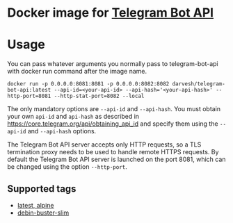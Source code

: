 # Docker image for [Telegram Bot API](https://github.com/tdlib/telegram-bot-api)

# Usage
You can pass whatever arguments you normally pass to telegram-bot-api with docker run command after the image name.

```docker run -p 0.0.0.0:8081:8081 -p 0.0.0.0:8082:8082 darvesh/telegram-bot-api:latest --api-id=<your-api-id> --api-hash='<your-api-hash>' --http-port=8081 --http-stat-port=8082 --local```

The only mandatory options are `--api-id` and `--api-hash`. You must obtain your own `api-id` and `api-hash`
as described in https://core.telegram.org/api/obtaining_api_id and specify them using the `--api-id` and `--api-hash` options.

The Telegram Bot API server accepts only HTTP requests, so a TLS termination proxy needs to be used to handle remote HTTPS requests.
By default the Telegram Bot API server is launched on the port 8081, which can be changed using the option `--http-port`.

## Supported tags
* [latest, alpine](https://github.com/darvesh/telegram-bot-api-docker/blob/master/alpine/Dockerfile)
* [debin-buster-slim](https://github.com/darvesh/telegram-bot-api-docker/blob/master/debian/Dockerfile)
